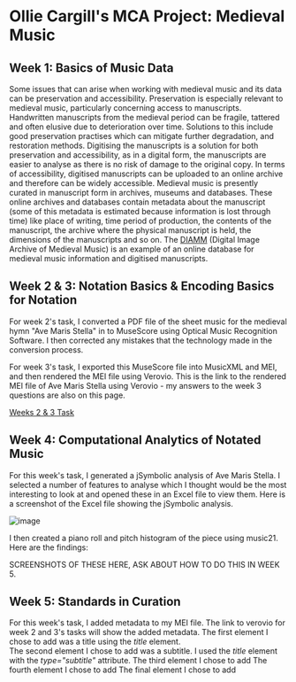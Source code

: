 # Ollie Cargill's MCA Project: Medieval Music

## Week 1: Basics of Music Data
Some issues that can arise when working with medieval music and its data can be preservation and accessibility. Preservation is especially relevant to medieval music, particularly concerning access to manuscripts. Handwritten manuscripts from the medieval period can be fragile, tattered and often elusive due to deterioration over time. Solutions to this include good preservation practises which can mitigate further degradation, and restoration methods. Digitising the manuscripts is a solution for both preservation and accessibility, as in a digital form, the manuscripts are easier to analyse as there is no risk of damage to the original copy. In terms of accessibility, digitised manuscripts can be uploaded to an online archive and therefore can be widely accessible. Medieval music is presently curated in manuscript form in archives, museums and databases. These online archives and databases contain metadata about the manuscript (some of this metadata is estimated because information is lost through time) like place of writing, time period of production, the contents of the manuscript, the archive where the physical manuscript is held, the dimensions of the manuscripts and so on. The [DIAMM](https://www.diamm.ac.uk/) (Digital Image Archive of Medieval Music) is an example of an online database for medieval music information and digitised manuscripts.

## Week 2 & 3: Notation Basics & Encoding Basics for Notation
For week 2's task, I converted a PDF file of the sheet music for the medieval hymn "Ave Maris Stella" in to MuseScore using Optical Music Recognition Software. I then corrected any mistakes that the technology made in the conversion process.

For week 3's task, I exported this MuseScore file into MusicXML and MEI, and then rendered the MEI file using Verovio. This is the link to the rendered MEI file of Ave Maris Stella using Verovio - my answers to the week 3 questions are also on this page.

[Weeks 2 & 3 Task](https://olliecargill.github.io/MCA-2022/verovio.html)

## Week 4: Computational Analytics of Notated Music
For this week's task, I generated a jSymbolic analysis of Ave Maris Stella. I selected a number of features to analyse which I thought would be the most interesting to look at and opened these in an Excel file to view them. Here is a screenshot of the Excel file showing the jSymbolic analysis.

![image](https://user-images.githubusercontent.com/113993414/196448758-d6ff0f61-f380-433b-bbcd-861b34e01853.png)

I then created a piano roll and pitch histogram of the piece using music21. Here are the findings:

SCREENSHOTS OF THESE HERE, ASK ABOUT HOW TO DO THIS IN WEEK 5.

## Week 5: Standards in Curation
For this week's task, I added metadata to my MEI file. The link to verovio for week 2 and 3's tasks will show the added metadata. 
The first element I chose to add was a title using the <i>title</i> element.  
The second element I chose to add was a subtitle. I used the <i>title</i> element with the <i>type="subtitle"</i> attribute.
The third element I chose to add
The fourth element I chose to add
The final element I chose to add


